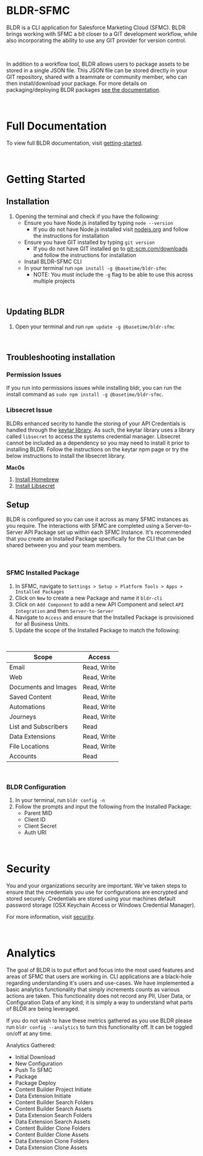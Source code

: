 # BLDR-SFMC

BLDR is a CLI application for Salesforce Marketing Cloud (SFMC). BLDR brings working with SFMC a bit closer to a GIT development workflow, while also incorporating the ability to use any GIT provider for version control.

<br>

In addition to a workflow tool, BLDR allows users to package assets to be stored in a single JSON file. This JSON file can be stored directly in your GIT repository, shared with a teammate or community member, who can then install/download your package. For more details on packaging/deploying BLDR packages [see the documentation](https://bldr.io/documentation/sfmc/v1/package/).

<br>

# Full Documentation

To view full BLDR documentation, visit [getting-started](https://bldr.io/documentation/sfmc/v1/getting-started/).

<br />

# Getting Started

## Installation

1. Opening the terminal and check if you have the following:
    - Ensure you have Node.js installed by typing `node --version`
        - If you do not have Node.js installed visit [nodejs.org](https://www.nodejs.org) and follow the instructions for installation
    - Ensure you have GIT installed by typing `git version`
        - If you do not have GIT installed go to [git-scm.com/downloads](https://www.git-scm.com/downloads) and follow the instructions for installation
    - Install BLDR-SFMC CLI
    - In your terminal run `npm install -g @basetime/bldr-sfmc`
        - NOTE: You must include the `-g` flag to be able to use this across multiple projects

<br>

## Updating BLDR

1. Open your terminal and run `npm update -g @basetime/bldr-sfmc`

<br>

## Troubleshooting installation

### Permission Issues

If you run into permissions issues while installing bldr, you can run the install command as `sudo npm install -g @basetime/bldr-sfmc`.

### Libsecret Issue

BLDRs enhanced secrity to handle the storing of your API Credentials is handled through the [keytar library](https://www.npmjs.com/package/keytar). As such, the keytar library uses a library called `libsecret` to access the systems credential manager. Libsecret cannot be included as a dependency so you may need to install it prior to installing BLDR. Follow the instructions on the keytar npm page or try the below instructions to install the libsecret library.

**MacOs**

1. [Install Homebrew](https://brew.sh/)
2. [Install Libsecret](https://formulae.brew.sh/formula/libsecret#default)

## Setup

BLDR is configured so you can use it across as many SFMC instances as you require. The interactions with SFMC are completed using a Server-to-Server API Package set up within each SFMC Instance. It's recommended that you create an Installed Package specifically for the CLI that can be shared between you and your team members.

<br>

### SFMC Installed Package

1. In SFMC, navigate to `Settings > Setup > Platform Tools > Apps > Installed Packages`
2. Click on `New` to create a new Package and name it `bldr-cli`
3. Click on `Add Component` to add a new API Component and select `API Integration` and then `Server-to-Server`
4. Navigate to `Access` and ensure that the Installed Package is provisioned for all Business Units.
5. Update the scope of the Installed Package to match the following:

<br>

| Scope                | Access      |
| -------------------- | ----------- |
| Email                | Read, Write |
| Web                  | Read, Write |
| Documents and Images | Read, Write |
| Saved Content        | Read, Write |
| Automations          | Read, Write |
| Journeys             | Read, Write |
| List and Subscribers | Read        |
| Data Extensions      | Read, Write |
| File Locations       | Read, Write |
| Accounts             | Read        |

<br>

### BLDR Configuration

1. In your terminal, run `bldr config -n`
2. Follow the prompts and input the following from the Installed Package:
    - Parent MID
    - Client ID
    - Client Secret
    - Auth URI

<br>

# Security

You and your organizations security are important. We've taken steps to ensure that the credentials you use for configurations are encrypted and stored securely. Credentials are stored using your machines default password storage (OSX Keychain Access or Windows Credential Manager).

For more information, visit [security](https://bldr.io/documentation/sfmc/v1/security/).

<br>

# Analytics

The goal of BLDR is to put effort and focus into the most used features and areas of SFMC that users are working in. CLI applications are a black-hole regarding understanding it's users and use-cases. We have implemented a basic analytics functionality that simply increments counts as various actions are taken. This functionality does not record any PII, User Data, or Configuration Data of any kind; it is simply a way to understand what parts of BLDR are being leveraged.

If you do not wish to have these metrics gathered as you use BLDR please run `bldr config --analytics` to turn this functionality off. It can be toggled on/off at any time.

Analytics Gathered:
  - Initial Download
  - New Configuration
  - Push To SFMC
  - Package
  - Package Deploy
  - Content Builder Project Initiate
  - Data Extension Initiate
  - Content Builder Search Folders
  - Content Builder Search Assets
  - Data Extension Search Folders
  - Data Extension Search Assets
  - Content Builder Clone Folders
  - Content Builder Clone Assets
  - Data Extension Clone Folders
  - Data Extension Clone Assets
<br>
